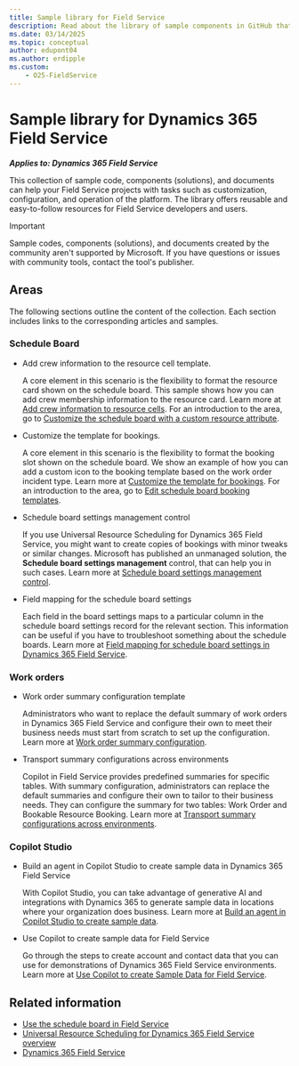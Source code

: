 ```yaml
---
title: Sample library for Field Service
description: Read about the library of sample components in GitHub that can help customers and partners create and deploy solutions with Field Service quickly and easily.
ms.date: 03/14/2025
ms.topic: conceptual
author: edupont04
ms.author: erdipple
ms.custom:
    - O25-FieldService
---
```


# Sample library for Dynamics 365 Field Service

***Applies to: Dynamics 365 Field Service***

This collection of sample code, components (solutions), and documents can help your Field Service projects with tasks such as customization, configuration, and operation of the platform. The library offers reusable and easy-to-follow resources for Field Service developers and users.  

> [!IMPORTANT]
> Sample codes, components (solutions), and documents created by the community aren't supported by Microsoft. If you have questions or issues with community tools, contact the tool's publisher.

## Areas

The following sections outline the content of the collection. Each section includes links to the corresponding articles and samples.

### Schedule Board

- Add crew information to the resource cell template.

  A core element in this scenario is the flexibility to format the resource card shown on the schedule board. This sample shows how you can add crew membership information to the resource card. Learn more at [Add crew information to resource cells](fs-resource-cell-template.md). For an introduction to the area, go to [Customize the schedule board with a custom resource attribute](/dynamics365/field-service/extend-schedule-board-custom-resource-attribute).

- Customize the template for bookings.

  A core element in this scenario is the flexibility to format the booking slot shown on the schedule board. We show an example of how you can add a custom icon to the booking template based on the work order incident type. Learn more at [Customize the template for bookings](fs-booking-template.md). For an introduction to the area, go to [Edit schedule board booking templates](/dynamics365/field-service/booking-template).

- Schedule board settings management control

  If you use Universal Resource Scheduling for Dynamics 365 Field Service, you might want to create copies of bookings with minor tweaks or similar changes. Microsoft has published an unmanaged solution, the **Schedule board settings management** control, that can help you in such cases. Learn more at [Schedule board settings management control](fs-schedule-board-settings-management-control.md).  

- Field mapping for the schedule board settings

  Each field in the board settings maps to a particular column in the schedule board settings record for the relevant section. This information can be useful if you have to troubleshoot something about the schedule boards. Learn more at [Field mapping for schedule board settings in Dynamics 365 Field Service](fs-schedule-board-settings-field-mapping.md).  

### Work orders

- Work order summary configuration template

  Administrators who want to replace the default summary of work orders in Dynamics 365 Field Service and configure their own to meet their business needs must start from scratch to set up the configuration. Learn more at [Work order summary configuration](/dynamics365/guidance/resources/fs-work-order-summary-configuration-template).

- Transport summary configurations across environments

  Copilot in Field Service provides predefined summaries for specific tables. With summary configuration, administrators can replace the default summaries and configure their own to tailor to their business needs. They can configure the summary for two tables: Work Order and Bookable Resource Booking. Learn more at [Transport summary configurations across environments](/dynamics365/guidance/resources/fs-transport-summary-configuration).

### Copilot Studio

- Build an agent in Copilot Studio to create sample data in Dynamics 365 Field Service

  With Copilot Studio, you can take advantage of generative AI and integrations with Dynamics 365 to generate sample data in locations where your organization does business. Learn more at [Build an agent in Copilot Studio to create sample data](/dynamics365/guidance/resources/fs-use-copilot-studio-create-sample-data).

- Use Copilot to create sample data for Field Service

  Go through the steps to create account and contact data that you can use for demonstrations of Dynamics 365 Field Service environments. Learn more at [Use Copilot to create Sample Data for Field Service](/dynamics365/guidance/resources/fs-copilot-import-sample-data).

## Related information

- [Use the schedule board in Field Service](/dynamics365/field-service/work-with-schedule-board)  
- [Universal Resource Scheduling for Dynamics 365 Field Service overview](/dynamics365/field-service/universal-resource-scheduling-for-field-service)  
- [Dynamics 365 Field Service](/dynamics365/field-service/)  
